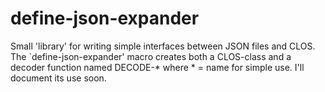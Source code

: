 define-json-expander
=====================

Small 'library' for writing simple interfaces between JSON files and CLOS.
The `define-json-expander' macro creates both a CLOS-class and a decoder function named DECODE-* where * = name for simple use.
I'll document its use soon.